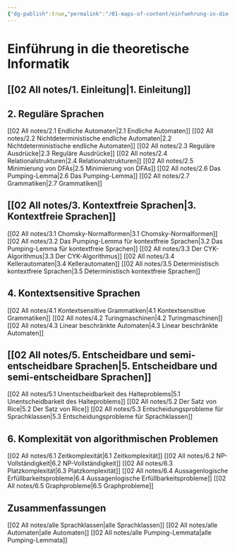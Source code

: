 ```yaml
---
{"dg-publish":true,"permalink":"/01-maps-of-content/einfuehrung-in-die-theoretische-informatik/","dgHomeLink":true,"dgPassFrontmatter":false}
---
```


# Einführung in die theoretische Informatik

## [[02 All notes/1. Einleitung|1. Einleitung]]

## 2. Reguläre Sprachen
[[02 All notes/2.1 Endliche Automaten|2.1 Endliche Automaten]]
[[02 All notes/2.2 Nichtdeterministische endliche Automaten|2.2 Nichtdeterministische endliche Automaten]]
[[02 All notes/2.3 Reguläre Ausdrücke|2.3 Reguläre Ausdrücke]]
[[02 All notes/2.4 Relationalstrukturen|2.4 Relationalstrukturen]]
[[02 All notes/2.5 Minimierung von DFAs|2.5 Minimierung von DFAs]]
[[02 All notes/2.6 Das Pumping-Lemma|2.6 Das Pumping-Lemma]]
[[02 All notes/2.7 Grammatiken|2.7 Grammatiken]]

## [[02 All notes/3. Kontextfreie Sprachen|3. Kontextfreie Sprachen]]
[[02 All notes/3.1 Chomsky-Normalformen|3.1 Chomsky-Normalformen]]
[[02 All notes/3.2 Das Pumping-Lemma für kontextfreie Sprachen|3.2 Das Pumping-Lemma für kontextfreie Sprachen]]
[[02 All notes/3.3 Der CYK-Algorithmus|3.3 Der CYK-Algorithmus]]
[[02 All notes/3.4 Kellerautomaten|3.4 Kellerautomaten]]
[[02 All notes/3.5 Deterministisch kontextfreie Sprachen|3.5 Deterministisch kontextfreie Sprachen]]

## 4. Kontextsensitive Sprachen
[[02 All notes/4.1 Kontextsensitive Grammatiken|4.1 Kontextsensitive Grammatiken]]
[[02 All notes/4.2 Turingmaschinen|4.2 Turingmaschinen]]
[[02 All notes/4.3 Linear beschränkte Automaten|4.3 Linear beschränkte Automaten]]

## [[02 All notes/5. Entscheidbare und semi-entscheidbare Sprachen|5. Entscheidbare und semi-entscheidbare Sprachen]]
[[02 All notes/5.1 Unentscheidbarkeit des Halteproblems|5.1 Unentscheidbarkeit des Halteproblems]]
[[02 All notes/5.2 Der Satz von Rice|5.2 Der Satz von Rice]]
[[02 All notes/5.3 Entscheidungsprobleme für Sprachklassen|5.3 Entscheidungsprobleme für Sprachklassen]]

## 6. Komplexität von algorithmischen Problemen
[[02 All notes/6.1 Zeitkomplexität|6.1 Zeitkomplexität]]
[[02 All notes/6.2 NP-Vollständigkeit|6.2 NP-Vollständigkeit]]
[[02 All notes/6.3 Platzkomplexität|6.3 Platzkomplexität]]
[[02 All notes/6.4 Aussagenlogische Erfüllbarkeitsprobleme|6.4 Aussagenlogische Erfüllbarkeitsprobleme]]
[[02 All notes/6.5 Graphprobleme|6.5 Graphprobleme]]

## Zusammenfassungen 
[[02 All notes/alle Sprachklassen|alle Sprachklassen]]
[[02 All notes/alle Automaten|alle Automaten]]
[[02 All notes/alle Pumping-Lemmata|alle Pumping-Lemmata]]
